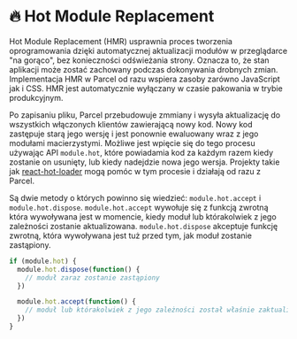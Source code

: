 # 🔥 Hot Module Replacement

Hot Module Replacement (HMR) usprawnia proces tworzenia oprogramowania dzięki automatycznej aktualizacji modułów w przeglądarce "na gorąco", bez konieczności odświeżania strony. Oznacza to, że stan aplikacji może zostać zachowany podczas dokonywania drobnych zmian. Implementacja HMR w Parcel od razu wspiera zasoby zarówno JavaScript jak i CSS. HMR jest automatycznie wyłączany w czasie pakowania w trybie produkcyjnym.

Po zapisaniu pliku, Parcel przebudowuje zmmiany i wysyła aktualizację do wszystkich włączonych klientów zawierającą nowy kod. Nowy kod zastępuje starą jego wersję i jest ponownie ewaluowany wraz z jego modułami macierzystymi. Możliwe jest wpięcie się do tego procesu używając API `module.hot`, które powiadamia kod za każdym razem kiedy zostanie on usunięty, lub kiedy nadejdzie nowa jego wersja. Projekty takie jak [react-hot-loader](https://github.com/gaearon/react-hot-loader) mogą pomóc w tym procesie i działają od razu z Parcel.

Są dwie metody o których powinno się wiedzieć: `module.hot.accept` i `module.hot.dispose`. `module.hot.accept` wywołuje się z funkcją zwrotną która wywoływana jest w momencie, kiedy moduł lub którakolwiek z jego zależności zostanie aktualizowana. `module.hot.dispose` akceptuje funkcję zwrotną, która wywoływana jest tuż przed tym, jak moduł zostanie zastąpiony.

```javascript
if (module.hot) {
  module.hot.dispose(function() {
    // moduł zaraz zostanie zastąpiony
  })

  module.hot.accept(function() {
    // moduł lub którakolwiek z jego zależności został właśnie zaktualizowany
  })
}
```
